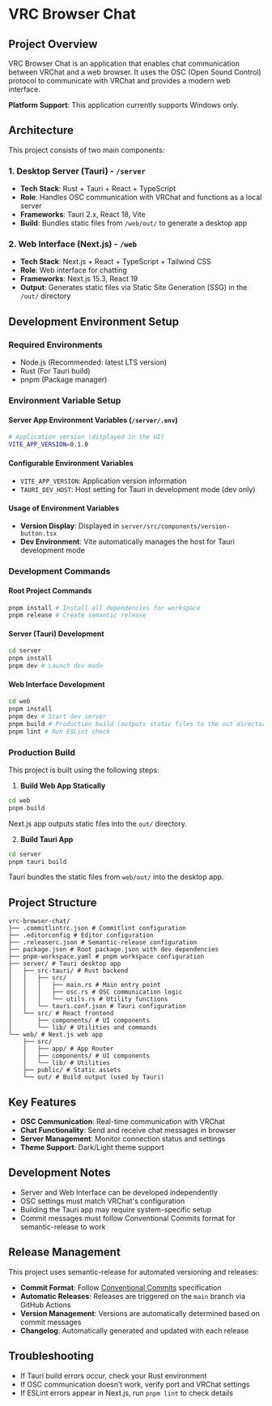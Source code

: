 # VRC Browser Chat

## Project Overview

VRC Browser Chat is an application that enables chat communication between VRChat and a web browser. It uses the OSC (Open Sound Control) protocol to communicate with VRChat and provides a modern web interface.

**Platform Support**: This application currently supports Windows only.

## Architecture

This project consists of two main components:

### 1. Desktop Server (Tauri) - `/server`

- **Tech Stack**: Rust + Tauri + React + TypeScript  
- **Role**: Handles OSC communication with VRChat and functions as a local server  
- **Frameworks**: Tauri 2.x, React 18, Vite  
- **Build**: Bundles static files from `/web/out/` to generate a desktop app  

### 2. Web Interface (Next.js) - `/web`

- **Tech Stack**: Next.js + React + TypeScript + Tailwind CSS  
- **Role**: Web interface for chatting  
- **Frameworks**: Next.js 15.3, React 19  
- **Output**: Generates static files via Static Site Generation (SSG) in the `/out/` directory  

## Development Environment Setup

### Required Environments

- Node.js (Recommended: latest LTS version)  
- Rust (For Tauri build)  
- pnpm (Package manager)  

### Environment Variable Setup

#### Server App Environment Variables (`/server/.env`)

```bash
# Application version (displayed in the UI)
VITE_APP_VERSION=0.1.0
```

#### Configurable Environment Variables

- `VITE_APP_VERSION`: Application version information  
- `TAURI_DEV_HOST`: Host setting for Tauri in development mode (dev only)  

#### Usage of Environment Variables

- **Version Display**: Displayed in `server/src/components/version-button.tsx`  
- **Dev Environment**: Vite automatically manages the host for Tauri development mode  

### Development Commands

#### Root Project Commands

```bash
pnpm install # Install all dependencies for workspace
pnpm release # Create semantic release
```

#### Server (Tauri) Development

```bash
cd server
pnpm install
pnpm dev # Launch dev mode
```

#### Web Interface Development

```bash
cd web
pnpm install
pnpm dev # Start dev server
pnpm build # Production build (outputs static files to the out directory)
pnpm lint # Run ESLint check
```

### Production Build

This project is built using the following steps:

1. **Build Web App Statically**

```bash
cd web
pnpm build
```

Next.js app outputs static files into the `out/` directory.

2. **Build Tauri App**

```bash
cd server
pnpm tauri build
```

Tauri bundles the static files from `web/out/` into the desktop app.

## Project Structure

```text
vrc-browser-chat/
├── .commitlintrc.json # Commitlint configuration
├── .editorconfig # Editor configuration
├── .releaserc.json # Semantic-release configuration
├── package.json # Root package.json with dev dependencies
├── pnpm-workspace.yaml # pnpm workspace configuration
├── server/ # Tauri desktop app
│   ├── src-tauri/ # Rust backend
│   │   ├── src/
│   │   │   ├── main.rs # Main entry point
│   │   │   ├── osc.rs # OSC communication logic
│   │   │   └── utils.rs # Utility functions
│   │   └── tauri.conf.json # Tauri configuration
│   └── src/ # React frontend
│       ├── components/ # UI components
│       └── lib/ # Utilities and commands
└── web/ # Next.js web app
    ├── src/
    │   ├── app/ # App Router
    │   ├── components/ # UI components
    │   └── lib/ # Utilities
    ├── public/ # Static assets
    └── out/ # Build output (used by Tauri)
```

## Key Features

- **OSC Communication**: Real-time communication with VRChat  
- **Chat Functionality**: Send and receive chat messages in browser  
- **Server Management**: Monitor connection status and settings  
- **Theme Support**: Dark/Light theme support  

## Development Notes

- Server and Web Interface can be developed independently  
- OSC settings must match VRChat's configuration  
- Building the Tauri app may require system-specific setup  
- Commit messages must follow Conventional Commits format for semantic-release to work  

## Release Management

This project uses semantic-release for automated versioning and releases:

- **Commit Format**: Follow [Conventional Commits](https://www.conventionalcommits.org/) specification
- **Automatic Releases**: Releases are triggered on the `main` branch via GitHub Actions
- **Version Management**: Versions are automatically determined based on commit messages
- **Changelog**: Automatically generated and updated with each release

## Troubleshooting

- If Tauri build errors occur, check your Rust environment  
- If OSC communication doesn’t work, verify port and VRChat settings  
- If ESLint errors appear in Next.js, run `pnpm lint` to check details  
